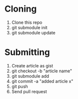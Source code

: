 Cloning
===

 1. Clone this repo
 1. git submodule init
 1. git submodule update

Submitting
=== 

 1. Create article as gist
 1. git checkout -b "article name"
 1. git submodule add <gist clone url>
 1. git commit -a "added article x"
 1. git push
 1. Send pull request